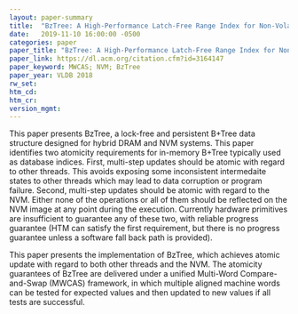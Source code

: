 ```yaml
---
layout: paper-summary
title:  "BzTree: A High-Performance Latch-Free Range Index for Non-Volatile Memory"
date:   2019-11-10 16:00:00 -0500
categories: paper
paper_title: "BzTree: A High-Performance Latch-Free Range Index for Non-Volatile Memory"
paper_link: https://dl.acm.org/citation.cfm?id=3164147
paper_keyword: MWCAS; NVM; BzTree
paper_year: VLDB 2018
rw_set:
htm_cd:
htm_cr:
version_mgmt:
---
```


This paper presents BzTree, a lock-free and persistent B+Tree data structure designed for hybrid DRAM and NVM systems.
This paper identifies two atomicity requirements for in-memory B+Tree typically used as database indices. First, multi-step
updates should be atomic with regard to other threads. This avoids exposing some inconsistent intermedaite states to other
threads which may lead to data corruption or program failure. Second, multi-step updates should be atomic with
regard to the NVM. Either none of the operations or all of them should be reflected on the NVM image at any point during
the execution. Currently hardware primitives are insufficient to guarantee any of these two, with reliable progress guarantee
(HTM can satisfy the first requirement, but there is no progress guarantee unless a software fall back path is provided). 

This paper presents the implementation of BzTree, which achieves atomic update with regard to both other threads and the NVM.
The atomicity guarantees of BzTree are delivered under a unified Multi-Word Compare-and-Swap (MWCAS) framework, in which
multiple aligned machine words can be tested for expected values and then updated to new values if all tests are successful. 

